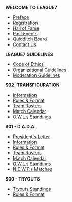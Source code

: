 <!-- docs/_sidebar.md -->
**WELCOME TO LEAGUE7**
* [Preface](/ "LEAGUE7 | Preface")
* [Registration](registration.md "L7 | Registration")
* [Hall of Fame</span>](/hall-of-fame.md "L7 | Hall of Fame")
* [Past Events](/community-events/past-events "L7 | Past Events")
* [Quidditch Board](/quidditch-board.md "L7 | Quidditch Board")
* [Contact Us](contact-us.md "L7 | Contact Us")

**LEAGUE7 GUIDELINES**
* [Code of Ethics](codeofethics.md "L7 | Code of Ethics")
* [Organizational Guidelines](organizational-guidelines.md "L7 | Organizational Guidelines")
* [Moderation Guidelines](moderation-guidelines.md "L7 | Moderation Guidelines") 

**S02 -TRANSFIGURATION**
* [Information](/season/02/information.md "L7 | S02 General Information")
* [Rules & Format](/season/02/rules-format.md "L7 | Season Rules & Format") 
* [Team Rosters](/season/02/team-rosters.md "L7 | Team Rosters")
* [Match Calendar](/season/02/calendar.md "L7 | Match Calendar") 
* [O.W.L.s Standings](/season/02/owls-standings.md "L7 | Season Standings")

**S01 - D.A.D.A.**
* [President's Letter](/season/01/president-letter.md "L7 | S01 President's Letter")
* [Information](/season/01/information.md "L7 | S01 General Information")
* [Rules & Format](/season/01/rules-format.md "L7 | Season Rules & Format") 
* [Team Rosters](/season/01/team-rosters.md "L7 | Team Rosters")
* [Match Calendar](/season/01/calendar.md "L7 | Match Calendar") 
* [O.W.L.s Standings](/season/01/standings.md "L7 | Season Standings")
* [N.E.W.T.s Matches](/season/01/matches.md "L7 | Matches Details")

**S00 - TRYOUTS**
* [Tryouts Standings](/season/00/standings.md "L7 | Tryouts Standings")
* [Rules & Format](/season/00/rules-format.md "L7 | Tryout Season")


